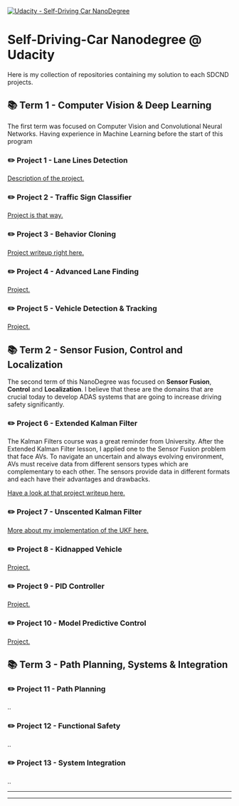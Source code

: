[![Udacity - Self-Driving Car NanoDegree](https://s3.amazonaws.com/udacity-sdc/github/shield-carnd.svg)](http://www.udacity.com/drive)

# Self-Driving-Car Nanodegree @ Udacity

Here is my collection of repositories containing my solution to each SDCND projects.

## 📚 Term 1 - Computer Vision & Deep Learning

The first term was focused on Computer Vision and Convolutional Neural Networks. Having experience in Machine Learning before the start of this program

### ✏️ Project 1 - Lane Lines Detection

[Description of the project.](https://labonneguigue.github.io/CarND-LaneLines-P1/)

### ✏️ Project 2 - Traffic Sign Classifier

[Project is that way.](https://labonneguigue.github.io/CarND-Traffic-Sign-Classifier-Project/)

### ✏️ Project 3 - Behavior Cloning

[Project writeup right here.](https://labonneguigue.github.io/CarND-Behavioral-Cloning-P3/)

### ✏️ Project 4 - Advanced Lane Finding

[Project.](https://labonneguigue.github.io/CarND-Advanced-Lane-Lines/)

### ✏️ Project 5 - Vehicle Detection & Tracking

[Project.](https://labonneguigue.github.io/CarND-Vehicle-Detection/)

## 📚 Term 2 - Sensor Fusion, Control and Localization

The second term of this NanoDegree was focused on **Sensor Fusion**, **Control** and **Localization**. I believe that these are the domains that are crucial today to develop ADAS systems that are going to increase driving safety significantly.

### ✏️ Project 6 - Extended Kalman Filter

The Kalman Filters course was a great reminder from University. After the Extended Kalman Filter lesson, I applied one to the Sensor Fusion problem that face AVs. To navigate an uncertain and always evolving environment, AVs must receive data from  different sensors types which are complementary to each other. The sensors provide data in different formats and each have their advantages and drawbacks.

[Have a look at that project writeup  here.](https://labonneguigue.github.io/CarND-Extended-Kalman-Filter-Project/)

### ✏️ Project 7 - Unscented Kalman Filter


[More about my implementation of the UKF here.](https://labonneguigue.github.io/CarND-Unscented-Kalman-Filter-Project/)

### ✏️ Project 8 - Kidnapped Vehicle

[Project.](https://labonneguigue.github.io/CarND-Kidnapped-Vehicle-Project/)

### ✏️ Project 9 - PID Controller

[Project.](https://labonneguigue.github.io/CarND-PID-Control-Project/)

### ✏️ Project 10 - Model Predictive Control

[Project.](https://labonneguigue.github.io/CarND-MPC-Project/)

## 📚 Term 3 - Path Planning, Systems & Integration

### ✏️ Project 11 - Path Planning

..

### ✏️ Project 12 - Functional Safety

..

### ✏️ Project 13 - System Integration

..


---
---
